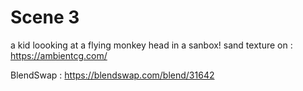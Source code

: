 # Scene 3
a kid loooking at a flying monkey head in a sanbox!
sand texture on : https://ambientcg.com/

BlendSwap : https://blendswap.com/blend/31642
